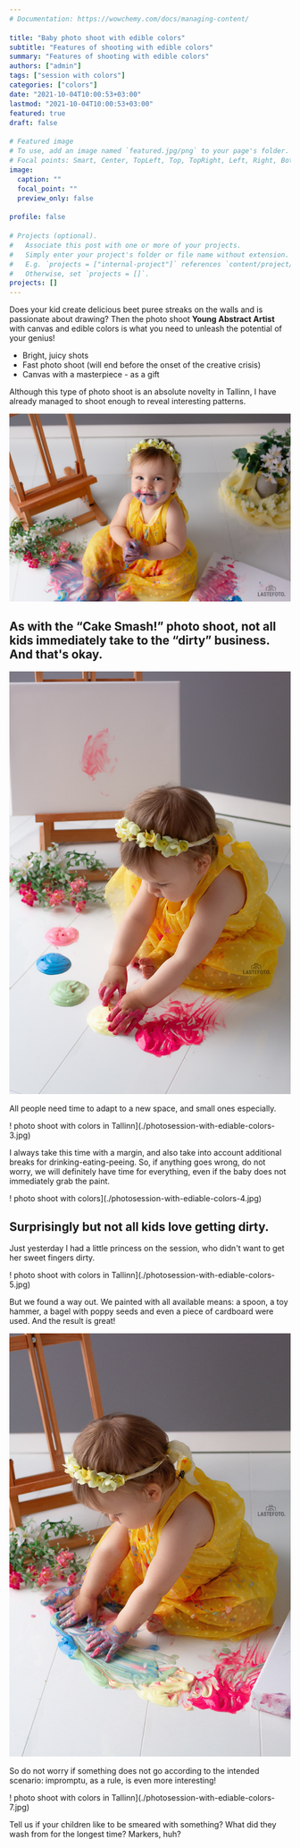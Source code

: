 ```yaml
---
# Documentation: https://wowchemy.com/docs/managing-content/

title: "Baby photo shoot with edible colors"
subtitle: "Features of shooting with edible colors"
summary: "Features of shooting with edible colors"
authors: ["admin"]
tags: ["session with colors"]
categories: ["colors"]
date: "2021-10-04T10:00:53+03:00"
lastmod: "2021-10-04T10:00:53+03:00"
featured: true
draft: false

# Featured image
# To use, add an image named `featured.jpg/png` to your page's folder.
# Focal points: Smart, Center, TopLeft, Top, TopRight, Left, Right, BottomLeft, Bottom, BottomRight.
image:
  caption: ""
  focal_point: ""
  preview_only: false

profile: false

# Projects (optional).
#   Associate this post with one or more of your projects.
#   Simply enter your project's folder or file name without extension.
#   E.g. `projects = ["internal-project"]` references `content/project/deep-learning/index.md`.
#   Otherwise, set `projects = []`.
projects: []
---
```

Does your kid create delicious beet puree streaks on the walls and is passionate about drawing?
Then the photo shoot **Young Abstract Artist** with canvas and edible colors is what you need to unleash the potential of your genius!

- Bright, juicy shots
- Fast photo shoot (will end before the onset of the creative crisis)
- Canvas with a masterpiece - as a gift

Although this type of photo shoot is an absolute novelty in Tallinn, I have already managed to shoot enough to reveal interesting patterns.

![baby photo shoot with colors](./photosession-with-ediable-colors-1.jpg)

## As with the “Cake Smash!” photo shoot, not all kids immediately take to the “dirty” business. And that's okay.

![baby photo shoot](./photosession-with-ediable-colors-2.jpg)

All people need time to adapt to a new space, and small ones especially.

! photo shoot with colors in Tallinn](./photosession-with-ediable-colors-3.jpg)

I always take this time with a margin, and also take into account additional breaks for drinking-eating-peeing. So, if anything goes wrong, do not worry, we will definitely have time for everything, even if the baby does not immediately grab the paint.

! photo shoot with colors](./photosession-with-ediable-colors-4.jpg)

## Surprisingly but not all kids love getting dirty.
Just yesterday I had a little princess on the session, who didn't want to get her sweet fingers dirty.

! photo shoot with colors in Tallinn](./photosession-with-ediable-colors-5.jpg)

But we found a way out. We painted with all available means: a spoon, a toy hammer, a bagel with poppy seeds and even a piece of cardboard were used. And the result is great!

![baby session with edible colors in Tallinn](./photosession-with-ediable-colors-6.jpg)

So do not worry if something does not go according to the intended scenario: impromptu, as a rule, is even more interesting!

! photo shoot with colors in Tallinn](./photosession-with-ediable-colors-7.jpg)

Tell us if your children like to be smeared with something? What did they wash from for the longest time? Markers, huh?


